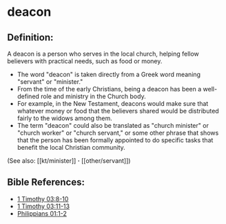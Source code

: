 # deacon #

## Definition: ##

A deacon is a person who serves in the local church, helping fellow believers with practical needs, such as food or money.

* The word "deacon" is taken directly from a Greek word meaning "servant" or "minister."
* From the time of the early Christians, being a deacon has been a well-defined role and ministry in the Church body.
* For example, in the New Testament, deacons would make sure that whatever money or food that the believers shared would be distributed fairly to the widows among them.
* The term "deacon" could also be translated as "church minister" or "church worker" or "church servant," or some other phrase that shows that the person has been formally appointed to do specific tasks that benefit the local Christian community.

(See also: [[kt/minister]] **·** [[other/servant]])

## Bible References: ##

* [1 Timothy 03:8-10](en/tn/1ti/help/03/08)
* [1 Timothy 03:11-13](en/tn/1ti/help/03/11)
* [Philippians 01:1-2](en/tn/php/help/01/01)
